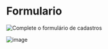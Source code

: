 # Formulario
<img alt="Complete o formulário de cadastros" src="H:\PYTHON_PROJETOS\Formulario\imagens\banner_form.png" title="Cadastro de DEVs"/>

![image](https://user-images.githubusercontent.com/81047389/142789925-0b00ac0a-b7ec-4154-85e6-e33658442841.png)
